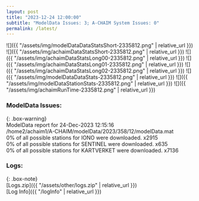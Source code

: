 ```yaml
---
layout: post
title: "2023-12-24 12:00:00"
subtitle: "ModelData Issues: 3; A-CHAIM System Issues: 0"
permalink: /latest/
---
```


![]({{ "/assets/img/modelDataDataStatsShort-2335812.png" | relative_url }})
![]({{ "/assets/img/achaimDataStatsShort-2335812.png" | relative_url }})
![]({{ "/assets/img/achaimDataStatsLong00-2335812.png" | relative_url }})
![]({{ "/assets/img/achaimDataStatsLong01-2335812.png" | relative_url }})
![]({{ "/assets/img/achaimDataStatsLong02-2335812.png" | relative_url }})
![]({{ "/assets/img/modelDataDataStats-2335812.png" | relative_url }})
![]({{ "/assets/img/modelDataStationStats-2335812.png" | relative_url }})
![]({{ "/assets/img/achaimRunTime-2335812.png" | relative_url }})


### ModelData Issues:  
  
{: .box-warning}  
 ModelData report for 24-Dec-2023 12:15:16   
 /home2/achaim1/A-CHAIM/modelData/2023/358/12/modelData.mat   
 0% of all possible stations for IONO were downloaded. x2915   
 0% of all possible stations for SENTINEL were downloaded. x635   
 0% of all possible stations for KARTVERKET were downloaded. x7136   
  


### Logs:  
  
{: .box-note}  
[Logs.zip]({{ "/assets/other/logs.zip" | relative_url }})  
[Log Info]({{ "/logInfo" | relative_url }})  

